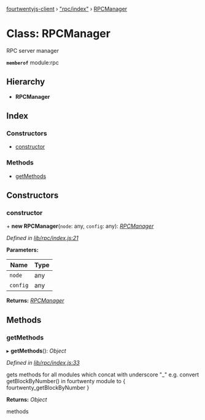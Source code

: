 [fourtwentyjs-client](../README.md) › ["rpc/index"](../modules/_rpc_index_.md) › [RPCManager](_rpc_index_.rpcmanager.md)

# Class: RPCManager

RPC server manager

**`memberof`** module:rpc

## Hierarchy

* **RPCManager**

## Index

### Constructors

* [constructor](_rpc_index_.rpcmanager.md#constructor)

### Methods

* [getMethods](_rpc_index_.rpcmanager.md#getmethods)

## Constructors

###  constructor

\+ **new RPCManager**(`node`: any, `config`: any): *[RPCManager](_rpc_index_.rpcmanager.md)*

*Defined in [lib/rpc/index.js:21](https://github.com/420integrated/fourtwentyjs-client/blob/master/lib/rpc/index.js#L21)*

**Parameters:**

Name | Type |
------ | ------ |
`node` | any |
`config` | any |

**Returns:** *[RPCManager](_rpc_index_.rpcmanager.md)*

## Methods

###  getMethods

▸ **getMethods**(): *Object*

*Defined in [lib/rpc/index.js:33](https://github.com/420integrated/fourtwentyjs-client/blob/master/lib/rpc/index.js#L33)*

gets methods for all modules which concat with underscore "_"
e.g. convert getBlockByNumber() in fourtwenty module to { fourtwenty_getBlockByNumber }

**Returns:** *Object*

methods
